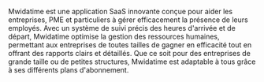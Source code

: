 Mwidatime est une application SaaS innovante conçue pour aider les entreprises, PME et particuliers à gérer efficacement la présence de leurs employés. Avec un système de suivi précis des heures d'arrivée et de départ, Mwidatime optimise la gestion des ressources humaines, permettant aux entreprises de toutes tailles de gagner en efficacité tout en offrant des rapports clairs et détaillés. Que ce soit pour des entreprises de grande taille ou de petites structures, Mwidatime est adaptable à tous grâce à ses différents plans d'abonnement.
